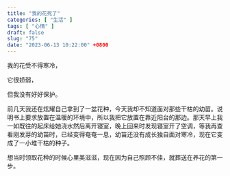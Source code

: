 ```yaml
---
title: "我的花死了"
categories: [ "生活" ]
tags: [ "心情" ]
draft: false
slug: "75"
date: "2023-06-13 10:22:00" +0800
---
```


我的花受不得寒冷，

它很娇弱，

但我没有好好保护。

前几天我还在炫耀自己拿到了一盆花种，今天我却不知道面对那些干枯的幼苗。说明书上要求放置在温暖的环境中，所以我把它放置在靠近阳台的那边。那天早上我一如既往的起床给她浇水然后离开寝室，晚上回来时发现寝室开了空调，等我再查看刚发芽的幼苗时，已经变得奄奄一息，幼苗还没有成长独自面对寒冷，现在它变成了一小堆干枯的种子。

想当时领取花种的时候心里美滋滋，现在因为自己照顾不佳，就葬送在养花的第一步。
